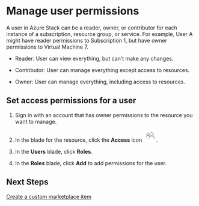 <properties
    pageTitle="Manage permissions to resources per user in Azure Stack (service administrator and tenant) | Microsoft Azure"
    description="As a service administrator or tenant, learn how to manage permissions to resources per user."
    services="azure-stack"
    documentationCenter=""
    authors="ErikjeMS"
    manager="v-kiwhit"
    editor=""/>

<tags
    ms.service="azure-stack"
    ms.workload="na"
    ms.tgt_pltfrm="na"
    ms.devlang="na"
    ms.topic="article"
    ms.date="01/29/2016"
    ms.author="erikje"/>

# Manage user permissions
A user in Azure Stack can be a reader, owner, or contributor for each instance of a subscription, resource group, or service. For example, User A might have reader permissions to Subscription 1, but have owner permissions to Virtual Machine 7.

* Reader: User can view everything, but can’t make any changes.

* Contributor: User can manage everything except access to resources.

* Owner: User can manage everything, including access to resources.


## Set access permissions for a user
1. Sign in with an account that has owner permissions to the resource you want to manage.

2. In the blade for the resource, click the **Access** icon ![](media/azure-stack-manage-permissions/image1.png).

3. In the **Users** blade, click **Roles**.

4. In the **Roles** blade, click **Add** to add permissions for the user.


## Next Steps
[Create a custom marketplace item](azure-stack-create-marketplace-item.md)

